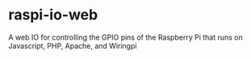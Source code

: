 raspi-io-web
============

A web IO for controlling the GPIO pins of the Raspberry Pi that runs on Javascript, PHP, Apache, and Wiringpi
